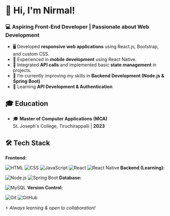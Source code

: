 # 👋 Hi, I'm Nirmal!

### 💻 Aspiring Front-End Developer | Passionate about Web Development

- 🖥️ Developed **responsive web applications** using React.js, Bootstrap, and custom CSS.
- 📱 Experienced in **mobile development** using React Native.
- 🔗 Integrated **API calls** and implemented basic **state management** in projects.
- 📍 I’m currently improving my skills in **Backend Development (Node.js & Spring Boot)**
- 🌱 Learning **API Development & Authentication**

## 🎓 Education

- 🎓 **Master of Computer Applications (MCA)**\
  St. Joseph's College, Tiruchirappalli | **2023**

## 🛠️ Tech Stack
**Frontend:**
  
![HTML](https://img.shields.io/badge/HTML-E34F26?style=for-the-badge&logo=html5&logoColor=white)
![CSS](https://img.shields.io/badge/CSS-1572B6?style=for-the-badge&logo=css3&logoColor=white)
![JavaScript](https://img.shields.io/badge/JavaScript-F7DF1E?style=for-the-badge&logo=javascript&logoColor=black)
![React](https://img.shields.io/badge/React-20232A?style=for-the-badge&logo=react&logoColor=61DAFB)
![React Native](https://img.shields.io/badge/React%20Native-20232A?style=for-the-badge&logo=react&logoColor=61DAFB)
**Backend (Learning):**
  
![Node.js](https://img.shields.io/badge/Node.js-43853D?style=for-the-badge&logo=node.js&logoColor=white)
![Spring Boot](https://img.shields.io/badge/Spring%20Boot-6DB33F?style=for-the-badge&logo=spring&logoColor=white)
**Database:**
  
![MySQL](https://img.shields.io/badge/MySQL-4479A1?style=for-the-badge&logo=mysql&logoColor=white)
**Version Control:**
  
![Git](https://img.shields.io/badge/Git-F05032?style=for-the-badge&logo=git&logoColor=white)
![GitHub](https://img.shields.io/badge/GitHub-181717?style=for-the-badge&logo=github&logoColor=white)

⚡ *Always learning & open to collaboration!*


